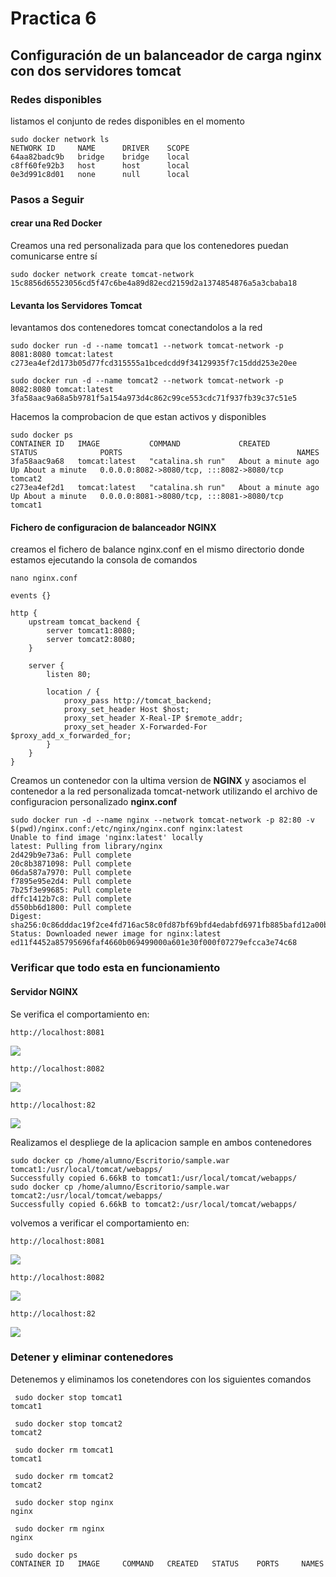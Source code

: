 
# Practica 6

## Configuración de un balanceador de carga nginx con dos servidores tomcat


### Redes disponibles

listamos el conjunto de redes disponibles en el momento

```code/bash/textplan/console
sudo docker network ls
NETWORK ID     NAME      DRIVER    SCOPE
64aa82badc9b   bridge    bridge    local
c8ff60fe92b3   host      host      local
0e3d991c8d01   none      null      local

```


### Pasos a Seguir

#### crear una Red Docker

Creamos una red personalizada para que los contenedores puedan comunicarse entre sí

```code/bash/textplan/console
sudo docker network create tomcat-network
15c8856d65523056cd5f47c6be4a89d82ecd2159d2a1374854876a5a3cbaba18

```

#### Levanta los Servidores Tomcat

levantamos dos contenedores tomcat conectandolos a la red 
```code/bash/textplan/console
sudo docker run -d --name tomcat1 --network tomcat-network -p 8081:8080 tomcat:latest
c273ea4ef2d173b05d77fcd315555a1bcedcdd9f34129935f7c15ddd253e20ee

sudo docker run -d --name tomcat2 --network tomcat-network -p 8082:8080 tomcat:latest
3fa58aac9a68a5b9781f5a154a973d4c862c99ce553cdc71f937fb39c37c51e5

```

Hacemos la comprobacion de que estan activos y disponibles

```code/bash/textplan/console
sudo docker ps
CONTAINER ID   IMAGE           COMMAND             CREATED              STATUS              PORTS                                       NAMES
3fa58aac9a68   tomcat:latest   "catalina.sh run"   About a minute ago   Up About a minute   0.0.0.0:8082->8080/tcp, :::8082->8080/tcp   tomcat2
c273ea4ef2d1   tomcat:latest   "catalina.sh run"   About a minute ago   Up About a minute   0.0.0.0:8081->8080/tcp, :::8081->8080/tcp   tomcat1
```
#### Fichero de configuracion de balanceador NGINX

creamos el fichero de balance nginx.conf en el mismo directorio donde estamos ejecutando la consola de comandos
```code/bash/textplan/console
nano nginx.conf

events {}

http {
    upstream tomcat_backend {
        server tomcat1:8080;
        server tomcat2:8080;
    }

    server {
        listen 80;

        location / {
            proxy_pass http://tomcat_backend;
            proxy_set_header Host $host;
            proxy_set_header X-Real-IP $remote_addr;
            proxy_set_header X-Forwarded-For $proxy_add_x_forwarded_for;
        }
    }
}
```

Creamos un contenedor con la ultima version de __NGINX__ y asociamos el contenedor a la red personalizada tomcat-network utilizando el archivo de configuracion  personalizado __nginx.conf__

```code/bash/textplan/console
sudo docker run -d --name nginx --network tomcat-network -p 82:80 -v $(pwd)/nginx.conf:/etc/nginx/nginx.conf nginx:latest
Unable to find image 'nginx:latest' locally
latest: Pulling from library/nginx
2d429b9e73a6: Pull complete 
20c8b3871098: Pull complete 
06da587a7970: Pull complete 
f7895e95e2d4: Pull complete 
7b25f3e99685: Pull complete 
dffc1412b7c8: Pull complete 
d550bb6d1800: Pull complete 
Digest: sha256:0c86dddac19f2ce4fd716ac58c0fd87bf69bfd4edabfd6971fb885bafd12a00b
Status: Downloaded newer image for nginx:latest
ed11f4452a85795696faf4660b069499000a601e30f000f07279efcca3e74c68

````

### Verificar que todo esta en funcionamiento

#### Servidor NGINX

Se verifica el comportamiento en:
```code/bash/textplan/console
http://localhost:8081

```
<img src=../img/nginx1.PNG>

```code/bash/textplan/console
http://localhost:8082

```
<img src=../img/nginx2.PNG>

```code/bash/textplan/console
http://localhost:82

```
<img src=../img/nginx3.PNG>






Realizamos el despliege de la aplicacion sample en ambos contenedores

```code/bash/textplan/console
sudo docker cp /home/alumno/Escritorio/sample.war tomcat1:/usr/local/tomcat/webapps/
Successfully copied 6.66kB to tomcat1:/usr/local/tomcat/webapps/
sudo docker cp /home/alumno/Escritorio/sample.war tomcat2:/usr/local/tomcat/webapps/
Successfully copied 6.66kB to tomcat2:/usr/local/tomcat/webapps/
```

volvemos a verificar el comportamiento en:

```code/bash/textplan/console
http://localhost:8081

```
<img src=../img/nginx4.PNG>

```code/bash/textplan/console
http://localhost:8082

```
<img src=../img/nginx5.PNG>

```code/bash/textplan/console
http://localhost:82

```
<img src=../img/nginx6.PNG>


### Detener y eliminar contenedores
Detenemos y eliminamos los conetendores con los siguientes comandos
```code/bash/textplan/console
 sudo docker stop tomcat1
tomcat1

 sudo docker stop tomcat2
tomcat2

 sudo docker rm tomcat1
tomcat1

 sudo docker rm tomcat2
tomcat2

 sudo docker stop nginx
nginx

 sudo docker rm nginx
nginx

 sudo docker ps
CONTAINER ID   IMAGE     COMMAND   CREATED   STATUS    PORTS     NAMES

```

